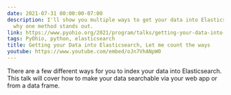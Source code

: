 ```yaml
---
date: 2021-07-31 00:00:00-07:00
description: I'll show you multiple ways to get your data into Elasticsearch - and
  why one method stands out.
link: https://www.pyohio.org/2021/program/talks/getting-your-data-into-elasticsearch-let-me-count-the-ways
tags: PyOhio, python, elasticsearch
title: Getting your Data into Elasticsearch, Let me count the ways
youtube: https://www.youtube.com/embed/oJn7VhANpW0
---
```


There are a few different ways for you to index your data into Elasticsearch. This talk will cover how to make your data searchable via your web app or from a data frame.
